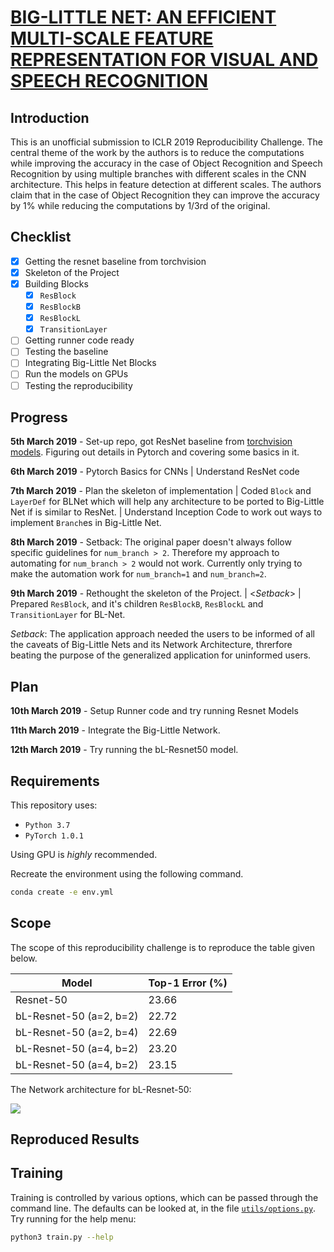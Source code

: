 # [BIG-LITTLE NET: AN EFFICIENT MULTI-SCALE FEATURE REPRESENTATION FOR VISUAL AND SPEECH RECOGNITION](https://openreview.net/pdf?id=HJMHpjC9Ym)

## Introduction

This is an unofficial submission to ICLR 2019 Reproducibility Challenge. The central theme of the work by the authors is to reduce the computations while improving the accuracy in the case of Object Recognition and Speech Recognition by using multiple branches with different scales in the CNN architecture. This helps in feature detection at different scales. The authors claim that in the case of Object Recognition they can improve the accuracy by 1% while reducing the computations by 1/3rd of the original.


## Checklist

- [x] Getting the resnet baseline from torchvision
- [x] Skeleton of the Project
- [x] Building Blocks
  - [x] `ResBlock`
  - [x] `ResBlockB`
  - [x] `ResBlockL`
  - [x] `TransitionLayer`
- [ ] Getting runner code ready
- [ ] Testing the baseline
- [ ] Integrating Big-Little Net Blocks
- [ ] Run the models on GPUs
- [ ] Testing the reproducibility

## Progress

**5th March 2019** - Set-up repo, got ResNet baseline from [torchvision models](https://pytorch.org/docs/stable/torchvision/models.html). Figuring out details in Pytorch and covering some basics in it.

**6th March 2019** - Pytorch Basics for CNNs | Understand ResNet code

**7th March 2019** - Plan the skeleton of implementation | Coded `Block` and `LayerDef` for BLNet which will help any architecture to be ported to Big-Little Net if is similar to ResNet. | Understand Inception Code to work out ways to implement `Branch`es in Big-Little Net.

**8th March 2019** - Setback: The original paper doesn't always follow specific guidelines for `num_branch > 2`. Therefore my approach to automating for `num_branch > 2` would not work. Currently only trying to make the automation work for `num_branch=1` and `num_branch=2`.

**9th March 2019** - Rethought the skeleton of the Project. | <_Setback_> | Prepared `ResBlock`, and it's children `ResBlockB`, `ResBlockL` and `TransitionLayer` for BL-Net.

_Setback_: The application approach needed the users to be informed of all the caveats of Big-Little Nets and its Network Architecture, threrfore beating the purpose of the generalized application for uninformed users.

## Plan

**10th March 2019** - Setup Runner code and try running Resnet Models

**11th March 2019** - Integrate the Big-Little Network.

**12th March 2019** - Try running the bL-Resnet50 model.


## Requirements

This repository uses:
- `Python 3.7`
- `PyTorch 1.0.1`

Using GPU is _highly_ recommended.

Recreate the environment using the following command.
```sh
conda create -e env.yml
```

## Scope

The scope of this reproducibility challenge is to reproduce the table given below.

| Model                   | Top-1 Error (%) |
|-------------------------|-----------------|
| Resnet-50               | 23.66           |
| bL-Resnet-50 (a=2, b=2) | 22.72           |
| bL-Resnet-50 (a=2, b=4) | 22.69           |
| bL-Resnet-50 (a=4, b=2) | 23.20           |
| bL-Resnet-50 (a=4, b=2) | 23.15           |

The Network architecture for bL-Resnet-50:

![](https://i.imgur.com/mQ3M5T0.png)


## Reproduced Results


## Training

Training is controlled by various options, which can be passed through the command line. The defaults can be looked at, in the file [``utils/options.py``](https://github.com/k0pch4/big-little-net/blob/master/utils/options.py). Try running for the help menu:
```sh
python3 train.py --help
```

